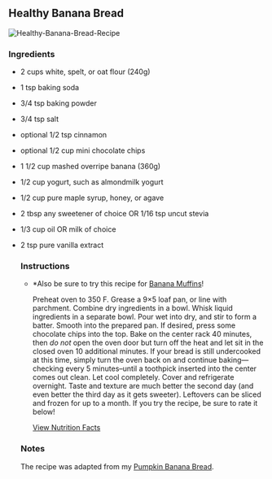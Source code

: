 ##    Healthy Banana Bread



![Healthy-Banana-Bread-Recipe](https://user-images.githubusercontent.com/99350621/153527542-277b4763-323f-4382-8821-a3490cff25c6.jpg)

###    Ingredients

- 2 cups white, spelt, or oat flour (240g)

- 1 tsp baking soda

- 3/4 tsp baking powder

- 3/4 tsp salt

- optional 1/2 tsp cinnamon

- optional 1/2 cup mini chocolate chips

- 1 1/2 cup mashed overripe banana (360g)

- 1/2 cup yogurt, such as almondmilk yogurt

- 1/2 cup pure maple syrup, honey, or agave

- 2 tbsp any sweetener of choice OR 1/16 tsp uncut stevia

- 1/3 cup oil OR milk of choice

- 2 tsp pure vanilla extract

  ### Instructions

  - *Also be sure to try this recipe for [Banana Muffins](https://chocolatecoveredkatie.com/2019/02/21/banana-muffins-recipe-best/)!

    Preheat oven to 350 F. Grease a 9×5 loaf pan, or line with parchment. Combine dry ingredients in a bowl. Whisk liquid ingredients in a separate bowl. Pour wet into dry, and stir to form a batter. Smooth into the prepared pan. If desired, press some chocolate chips into the top. Bake on the center rack 40 minutes, then *do not* open the oven door but turn off the heat and let sit in the closed oven 10 additional minutes. If your bread is still undercooked at this time, simply turn the oven back on and continue baking—checking every 5 minutes–until a toothpick inserted into the center comes out clean. Let cool completely. Cover and refrigerate overnight. Taste and texture are much better the second day (and even better the third day as it gets sweeter). Leftovers can be sliced and frozen for up to a month. If you try the recipe, be sure to rate it below!

    [View Nutrition Facts](https://chocolatecoveredkatie.com/banana-bread-nutrition/)

  ### Notes

  The recipe was adapted from my [Pumpkin Banana Bread](https://chocolatecoveredkatie.com/2016/11/07/pumpkin-banana-bread/).
